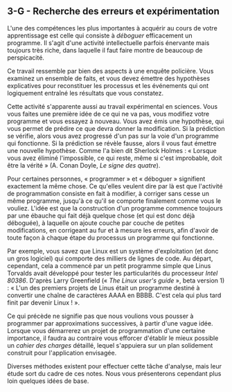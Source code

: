 ## 3-G - Recherche des erreurs et expérimentation

L'une des compétences les plus importantes à acquérir au cours de votre
apprentissage est celle qui consiste à *déboguer* efficacement un
programme. Il s'agit d'une activité intellectuelle parfois énervante
mais toujours très riche, dans laquelle il faut faire montre de beaucoup
de perspicacité.

Ce travail ressemble par bien des aspects à une enquête policière. Vous
examinez un ensemble de faits, et vous devez émettre des hypothèses
explicatives pour reconstituer les processus et les événements qui ont
logiquement entraîné les résultats que vous constatez.

Cette activité s'apparente aussi au travail expérimental en sciences.
Vous vous faites une première idée de ce qui ne va pas, vous modifiez
votre programme et vous essayez à nouveau. Vous avez émis une hypothèse,
qui vous permet de prédire ce que devra donner la modification. Si la
prédiction se vérifie, alors vous avez progressé d'un pas sur la voie
d'un programme qui fonctionne. Si la prédiction se révèle fausse, alors
il vous faut émettre une nouvelle hypothèse. Comme l'a bien dit Sherlock
Holmes : « Lorsque vous avez éliminé l'impossible, ce qui reste, même si
c'est improbable, doit être la vérité » (A. Conan Doyle, *Le signe des
quatre*).

Pour certaines personnes, « programmer » et « déboguer » signifient
exactement la même chose. Ce qu'elles veulent dire par là est que
l'activité de programmation consiste en fait à modifier, à corriger sans
cesse un même programme, jusqu'à ce qu'il se comporte finalement comme
vous le vouliez. L'idée est que la construction d'un programme commence
toujours par une ébauche qui fait déjà quelque chose (et qui est donc
déjà déboguée), à laquelle on ajoute couche par couche de petites
modifications, en corrigeant au fur et à mesure les erreurs, afin
d'avoir de toute façon à chaque étape du processus un programme qui
fonctionne.

Par exemple, vous savez que Linux est un système d'exploitation (et donc
un gros logiciel) qui comporte des milliers de lignes de code. Au
départ, cependant, cela a commencé par un petit programme simple que
Linus Torvalds avait développé pour tester les particularités du
processeur *Intel 80386*. D'après Larry Greenfield (« *The Linux user's
guide* », beta version 1) : « L'un des premiers projets de Linus était
un programme destiné à convertir une chaîne de caractères AAAA en BBBB.
C'est cela qui plus tard finit par devenir Linux ! ».

Ce qui précède ne signifie pas que nous voulions vous pousser à
programmer par approximations successives, à partir d'une vague idée.
Lorsque vous démarrerez un projet de programmation d'une certaine
importance, il faudra au contraire vous efforcer d'établir le mieux
possible un *cahier des charges* détaillé, lequel s'appuiera sur un plan
solidement construit pour l'application envisagée.

Diverses méthodes existent pour effectuer cette tâche d'analyse, mais
leur étude sort du cadre de ces notes. Nous vous présenterons cependant
plus loin quelques idées de base.

